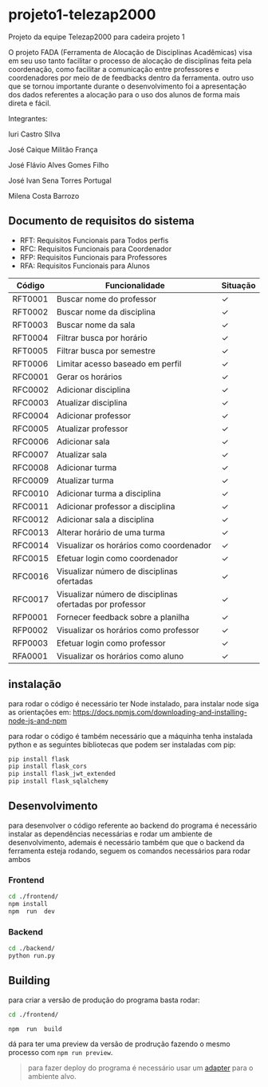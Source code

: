 
# projeto1-telezap2000

Projeto da equipe Telezap2000 para cadeira projeto 1

  

O projeto FADA (Ferramenta de Alocação de Disciplinas Acadêmicas) visa em seu uso tanto facilitar o processo de alocação de disciplinas feita pela coordenação, como facilitar a comunicação entre professores e coordenadores por meio de de feedbacks dentro da ferramenta. outro uso que se tornou importante durante o desenvolvimento foi a apresentação dos dados referentes a alocação para o uso dos alunos de forma mais direta e fácil.



Integrantes:

Iuri Castro SIlva

José Caique Militão França

José Flávio Alves Gomes Filho

José Ivan Sena Torres Portugal

Milena Costa Barrozo

## Documento de requisitos do sistema
<ul>
<li>
RFT: Requisitos Funcionais para Todos perfis
</li>
<li>
RFC: Requisitos Funcionais para Coordenador
</li>
<li>
RFP: Requisitos Funcionais para Professores
</li>
<li>
RFA: Requisitos Funcionais para Alunos

</li>
</ul>

|Código | Funcionalidade                                                 |Situação|
|-------|----------------------------------------------------------------|--------|
|RFT0001|Buscar nome do professor                                        |&check; |
|RFT0002|Buscar nome da disciplina                                       |&check; |
|RFT0003|Buscar nome da sala                                             |&check; |
|RFT0004|Filtrar busca por horário                                       |&check; |
|RFT0005|Filtrar busca por semestre                                      |&check; |
|RFT0006|Limitar acesso baseado em perfil                                |&check; |
|RFC0001|Gerar os horários                                               |&check; |
|RFC0002|Adicionar disciplina                                            |&check; |
|RFC0003|Atualizar disciplina                                            |&check; |
|RFC0004|Adicionar professor                                             |&check; |
|RFC0005|Atualizar professor                                             |&check; |
|RFC0006|Adicionar sala                                                  |&check; |
|RFC0007|Atualizar sala                                                  |&check; |
|RFC0008|Adicionar turma                                                 |&check; |
|RFC0009|Atualizar turma                                                 |&check; |
|RFC0010|Adicionar turma a disciplina                                    |&check; |
|RFC0011|Adicionar professor a disciplina                                |&check; |
|RFC0012|Adicionar sala a disciplina                                     |&check; |
|RFC0013|Alterar horário de uma turma                                    |&check; |
|RFC0014|Visualizar os horários como coordenador                         |&check; |
|RFC0015|Efetuar login como coordenador                                  |&check; |
|RFC0016|Visualizar número de disciplinas ofertadas                      |&check; |
|RFC0017|Visualizar número de disciplinas ofertadas por professor        |&check; |
|RFP0001|Fornecer feedback sobre a planilha                              |&check; |
|RFP0002|Visualizar os horários como professor                           |&check; |
|RFP0003|Efetuar login como professor                                    |&check; |
|RFA0001|Visualizar os horários como aluno                               |&check; |



## instalação
para rodar o código é necessário ter Node instalado, para instalar node siga as orientações em: https://docs.npmjs.com/downloading-and-installing-node-js-and-npm

para rodar o código é também necessário que a máquinha tenha instalada python e as seguintes bibliotecas que podem ser instaladas com pip:
```bash
pip install flask
pip install flask_cors
pip install flask_jwt_extended
pip install flask_sqlalchemy
```

## Desenvolvimento
para desenvolver o código referente ao backend do programa é necessário instalar as dependências necessárias e rodar um ambiente de desenvolvimento, ademais é necessário também que que o backend da ferramenta esteja rodando, seguem os comandos necessários para rodar ambos
### Frontend
```bash
cd ./frontend/
npm install
npm  run  dev
```
### Backend
```bash
cd ./backend/
python run.py
```
  

## Building

  

para criar a versão de produção do programa basta rodar:

  

```bash
cd ./frontend/

npm  run  build

```

  

dá para ter uma preview da versão de prodrução fazendo o mesmo processo com `npm run preview`.

  

> para fazer deploy do programa é necessário usar um [adapter](https://kit.svelte.dev/docs/adapters) para o ambiente alvo.
